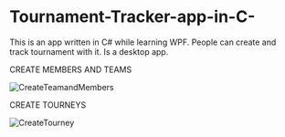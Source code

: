 # Tournament-Tracker-app-in-C-
This is an app written in C# while learning WPF.  People can create and track tournament with it. Is a desktop app.

CREATE MEMBERS AND TEAMS

![CreateTeamandMembers](https://user-images.githubusercontent.com/54944066/86748674-53d58500-c045-11ea-9603-3ee538974dc7.gif)

CREATE TOURNEYS

![CreateTourney](https://user-images.githubusercontent.com/54944066/86749052-9bf4a780-c045-11ea-95cf-bd0c4fed5d85.gif)



